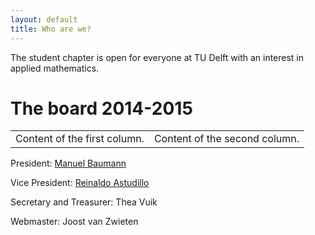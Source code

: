 ```yaml
---
layout: default
title: Who are we?
---
```


The student chapter is open for everyone at TU Delft with an interest in applied mathematics.

The board 2014-2015
===================


<table>
   <tr>
      <td>
         Content of the first column.
      </td>
      <td>
         Content of the second column.
      </td>
   </tr>
</table>




President: [Manuel Baumann]
<!-- <img src="images/manuel.jpg" alt="Drawing" style="width: 150px;"/>  --> 

Vice President: [Reinaldo Astudillo]

Secretary and Treasurer: Thea Vuik

Webmaster: Joost van Zwieten


[Manuel Baumann]: http://www.manuelbaumann.de
[Reinaldo Astudillo]: http://ta.twi.tudelft.nl/nw/users/rastudillo/